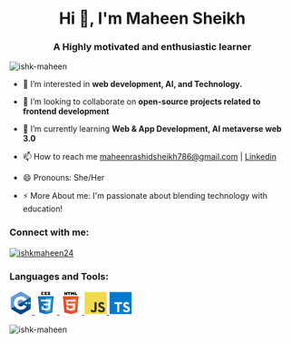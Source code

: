 <h1 align="center">Hi 👋, I'm Maheen Sheikh</h1>
<h3 align="center">A Highly motivated and enthusiastic learner</h3>

<p align="left"> <img src="https://komarev.com/ghpvc/?username=ishk-maheen&label=Profile%20views&color=0e75b6&style=flat" alt="ishk-maheen" /> </p>

- 🔭 I’m interested in **web development, AI, and Technology.**

- 👯 I’m looking to collaborate on **open-source projects related to frontend development**

- 🌱 I’m currently learning **Web & App Development, AI metaverse web 3.0**

- 📫 How to reach me <a href="mailto:maheenrashidsheikh786@gmail.com">maheenrashidsheikh786@gmail.com</a> | <a href="https://www.linkedin.com/in/ishkmaheen24/">Linkedin</a>

- 😄 Pronouns: She/Her

- ⚡ More About me: I'm passionate about blending technology with education!

<h3 align="left">Connect with me:</h3>
<p align="left">
<a href="https://linkedin.com/in/ishkmaheen24/" target="blank"><img align="center" src="https://raw.githubusercontent.com/rahuldkjain/github-profile-readme-generator/master/src/images/icons/Social/linked-in-alt.svg" alt="ishkmaheen24" height="30" width="40" /></a>
</p>

<h3 align="left">Languages and Tools:</h3>
<p align="left"> <a href="https://www.w3schools.com/cpp/" target="_blank" rel="noreferrer"> <img src="https://raw.githubusercontent.com/devicons/devicon/master/icons/cplusplus/cplusplus-original.svg" alt="cplusplus" width="40" height="40"/> </a> <a href="https://www.w3schools.com/css/" target="_blank" rel="noreferrer"> <img src="https://raw.githubusercontent.com/devicons/devicon/master/icons/css3/css3-original-wordmark.svg" alt="css3" width="40" height="40"/> </a> <a href="https://www.w3.org/html/" target="_blank" rel="noreferrer"> <img src="https://raw.githubusercontent.com/devicons/devicon/master/icons/html5/html5-original-wordmark.svg" alt="html5" width="40" height="40"/> </a> <a href="https://developer.mozilla.org/en-US/docs/Web/JavaScript" target="_blank" rel="noreferrer"> <img src="https://raw.githubusercontent.com/devicons/devicon/master/icons/javascript/javascript-original.svg" alt="javascript" width="40" height="40"/> </a> <a href="https://www.typescriptlang.org/" target="_blank" rel="noreferrer"> <img src="https://raw.githubusercontent.com/devicons/devicon/master/icons/typescript/typescript-original.svg" alt="typescript" width="40" height="40"/> </a> </p>

<p><img align="center" src="https://github-readme-stats.vercel.app/api/top-langs?username=ishk-maheen&show_icons=true&locale=en&layout=compact" alt="ishk-maheen" /></p>

